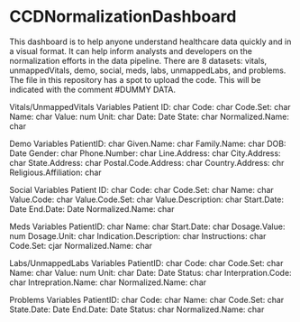 # CCDNormalizationDashboard


This dashboard is to help anyone understand healthcare data quickly and in a visual format. It can help inform analysts and developers on the normalization efforts in the data pipeline. There are 8 datasets: vitals, unmappedVitals, demo, social, meds, labs, unmappedLabs, and problems. The file in this repository has a spot to upload the code. This will be indicated with the comment #DUMMY DATA. 

Vitals/UnmappedVitals Variables
Patient ID: char
Code: char
Code.Set: char
Name: char
Value: num
Unit: char
Date: Date
State: char
Normalized.Name: char

Demo Variables
PatientID: char
Given.Name: char
Family.Name: char
DOB: Date
Gender: char
Phone.Number: char
Line.Address: char
City.Address: char
State.Address: char
Postal.Code.Address: char
Country.Address: chr
Religious.Affiliation: char

Social Variables
Patient ID: char
Code: char
Code.Set: char
Name: char
Value.Code: char
Value.Code.Set: char
Value.Description: char
Start.Date: Date
End.Date: Date
Normalized.Name: char



Meds Variables
PatientID: char
Name: char
Start.Date: char
Dosage.Value: num
Dosage.Unit: char
Indication.Description: char
Instructions: char
Code.Set: cjar
Normalized.Name: char

Labs/UnmappedLabs Variables
PatientID: char
Code: char
Code.Set: char
Name: char
Value: num
Unit: char
Date: Date
Status: char
Interpration.Code: char
Intrepration.Name: char
Normalized.Name: char

Problems Variables
PatientID: char
Code: char
Name: char
Code.Set: char
State.Date: Date
End.Date: Date
Status: char
Normalized.Name: char
